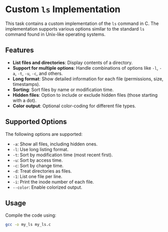 # Custom `ls` Implementation

This task contains a custom implementation of the `ls` command in C. The implementation supports various options similar to the standard `ls` command found in Unix-like operating systems.

## Features

- **List files and directories**: Display contents of a directory.
- **Support for multiple options**: Handle combinations of options like `-l`, `-a`, `-t`, `-u`, `-c`, and others.
- **Long format**: Show detailed information for each file (permissions, size, timestamps).
- **Sorting**: Sort files by name or modification time.
- **Hidden files**: Option to include or exclude hidden files (those starting with a dot).
- **Color output**: Optional color-coding for different file types.

## Supported Options

The following options are supported:

- `-a`: Show all files, including hidden ones.
- `-l`: Use long listing format.
- `-t`: Sort by modification time (most recent first).
- `-u`: Sort by access time.
- `-c`: Sort by change time.
- `-d`: Treat directories as files.
- `-1`: List one file per line.
- `-i`: Print the inode number of each file.
- `--color`: Enable colorized output.

## Usage

Compile the code using:

```bash
gcc -o my_ls my_ls.c

